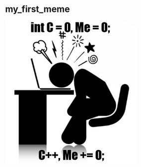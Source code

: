 # my_first_meme


![Image of Yaktocat](https://github.com/the-unxplainable/my_first_meme/blob/master/defeated_output.png)
